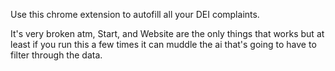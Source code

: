 Use this chrome extension to autofill all your DEI complaints.

It's very broken atm, Start, and Website are the only things that works but at least if you run this a few times it can muddle the ai that's going to have to filter through the data. 

